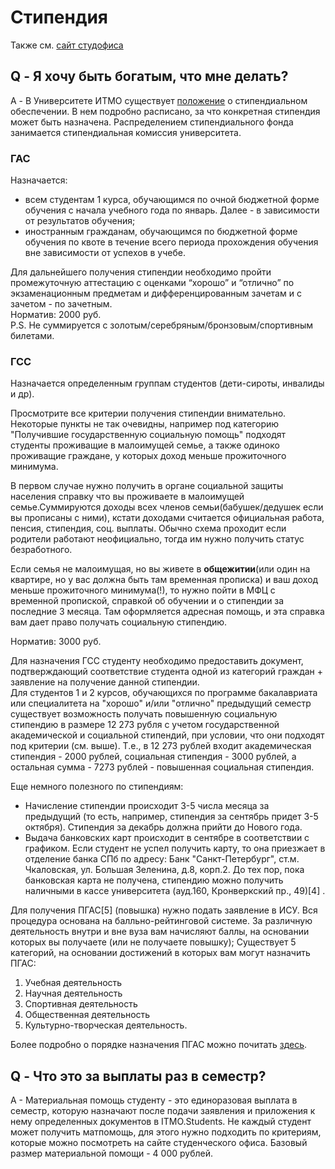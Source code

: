 # Стипендия

Также см. [сайт студофиса](https://student.itmo.ru/ru/scholarship/)

## Q - Я хочу быть богатым, что мне делать?  
A - В Университете ИТМО существует [положение](https://itmo.ru/sveden/grants/) о стипендиальном обеспечении. В нем подробно расписано, за что конкретная стипендия может быть назначена.
Распределением стипендиального фонда занимается стипендиальная комиссия университета.

### ГАС

Назначается:
- всем студентам 1 курса, обучающимся по очной бюджетной форме обучения с начала учебного года по январь. Далее - в зависимости от результатов обучения;
- иностранным гражданам, обучающимся по бюджетной форме обучения по квоте в течение всего периода прохождения обучения вне зависимости от успехов в учебе.
    
Для дальнейшего получения стипендии необходимо пройти промежуточную аттестацию с оценками “хорошо” и “отлично” по экзаменационным предметам и дифференцированным зачетам и с зачетом - по зачетным.    
Норматив: 2000 руб.  
P.S. Не суммируется с золотым/серебряным/бронзовым/спортивным билетами.

### ГСС
Назначается определенным группам студентов (дети-сироты, инвалиды и др).

Просмотрите все критерии получения стипендии внимательно. Некоторые пункты не так очевидны, например под категорию "Получившие государственную социальную помощь" подходят студенты проживащие в малоимущей семье, а также одиноко проживащие граждане, у которых доход меньше прожиточного минимума.

В первом случае нужно получить в органе социальной защиты населения справку что вы проживаете в малоимущей семье.Суммируются доходы всех членов семьи(бабушек/дедушек если вы прописаны с ними), кстати доходами считается официальная работа, пенсия, стипендия, соц. выплаты. Обычно схема проходит если родители работают неофициально, тогда им нужно получить статус безработного.

Если семья не малоимущая, но вы живете в **общежитии**(или один на квартире, но у вас должна быть там временная прописка) и ваш доход меньше прожиточного минимума(!), то нужно пойти в МФЦ с временной пропиской, справкой об обучении и о стипендии за последние 3 месяца. Там оформляется адресная помощь, и эта справка вам дает право получать социальную стипендию.
<!-- Более подробную информацию с полным описание категорий стоит смотреть в ФЗ[2]  (статья 36, пункт 5). -->

Норматив: 3000 руб.

Для назначения ГСС студенту необходимо предоставить документ, подтверждающий соответствие студента одной из категорий граждан + заявление на получение данной стипендии.  
Для студентов 1 и 2 курсов, обучающихся по программе бакалавриата или специалитета на "хорошо" и/или "отлично" предыдущий семестр существует возможность получать повышенную социальную стипендию в размере 12 273 рубля с учетом государственной академической и социальной стипендий, при условии, что они подходят под критерии (см. выше). Т.е., в 12 273 рублей входит академическая стипендия - 2000 рублей, социальная стипендия - 3000 рублей, а остальная сумма - 7273 рублей - повышенная социальная стипендия.


<!-- Приоритет назначения социальной стипендии различным категориям студентов определяется комиссией по социальным выплатам исходя из степени социальной незащищенности[3]. -->

Еще немного полезного по стипендиям:
- Начисление стипендии происходит 3-5 числа месяца за предыдущий (то есть, например, стипендия за сентябрь придет 3-5 октября). Стипендия за декабрь должна прийти до Нового года.
- Выдача банковских карт происходит в сентябре в соответствии с графиком. Если студент не успел получить карту, то она приезжает в отделение банка СПб по адресу: Банк "Санкт-Петербург", ст.м. Чкаловская, ул. Большая Зеленина, д.8, корп.2. До тех пор, пока банковская карта не получена, стипендию можно получить наличными в кассе университета (ауд.160, Кронверкский пр., 49)[4] .

Для получения ПГАС[5]  (повышка) нужно подать заявление в ИСУ. Вся процедура  основана на балльно-рейтинговой системе. За различную деятельность внутри и вне вуза вам начисляют баллы, на основании которых вы получаете (или не получаете повышку); Существует 5 категорий, на основании достижений в которых вам могут назначить ПГАС:
1. Учебная деятельность
2. Научная деятельность
3. Спортивная деятельность
4. Общественная деятельность
5. Культурно-творческая деятельность.

Более подробно о порядке назначения ПГАС можно почитать [здесь](https://student.itmo.ru/ru/scholarship_up/).

## Q - Что это за выплаты раз в семестр?  
А - Материальная помощь студенту - это единоразовая выплата в семестр, которую назначают после подачи заявления и приложения к нему определенных документов в ITMO.Students. Не каждый студент может получить матпомощь, для этого нужно подходить по критериям, которые можно посмотреть на сайте студенческого офиса. Базовый размер материальной помощи - 4 000 рублей.